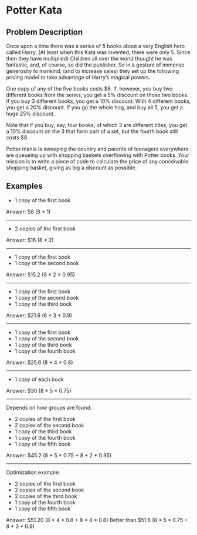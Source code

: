 # Potter Kata

## Problem Description
Once upon a time there was a series of 5 books about a very English hero called Harry. (At least when this Kata was invented, there were only 5. Since then they have multiplied) Children all over the world thought he was fantastic, and, of course, so did the publisher. So in a gesture of immense generosity to mankind, (and to increase sales) they set up the following pricing model to take advantage of Harry’s magical powers.

One copy of any of the five books costs $8. If, however, you buy two different books from the series, you get a 5% discount on those two books. If you buy 3 different books, you get a 10% discount. With 4 different books, you get a 20% discount. If you go the whole hog, and buy all 5, you get a huge 25% discount.

Note that if you buy, say, four books, of which 3 are different titles, you get a 10% discount on the 3 that form part of a set, but the fourth book still costs $8.

Potter mania is sweeping the country and parents of teenagers everywhere are queueing up with shopping baskets overflowing with Potter books. Your mission is to write a piece of code to calculate the price of any conceivable shopping basket, giving as big a discount as possible.


## Examples
* 1 copy of the first book

Answer: $8 (8 * 1)

---
* 2 copies of the first book

Answer: $16 (8 * 2)

---
* 1 copy of the first book
* 1 copy of the second book

Answer: $15.2 (8 * 2 * 0.95)

---
* 1 copy of the first book
* 1 copy of the second book
* 1 copy of the third book

Answer: $21.6 (8 * 3 * 0.9)

---
* 1 copy of the first book
* 1 copy of the second book
* 1 copy of the third book
* 1 copy of the fourth book

Answer: $25.6 (8 * 4 * 0.8)

---
* 1 copy of each book

Answer: $30 (8 * 5 * 0.75)

---
Depends on how groups are found:
* 2 copies of the first book
* 2 copies of the second book
* 1 copy of the third book
* 1 copy of the fourth book
* 1 copy of the fifth book

Answer: $45.2 (8 * 5 * 0.75 + 8 * 2 * 0.95)

---
Optimization example:
* 2 copies of the first book
* 2 copies of the second book
* 2 copies of the third book
* 1 copy of the fourth book
* 1 copy of the fifth book

Answer: $51.20 (8 * 4 * 0.8 + 8 * 4 * 0.8)
Better than $51.6 (8 * 5 * 0.75 + 8 * 3 * 0.9)

